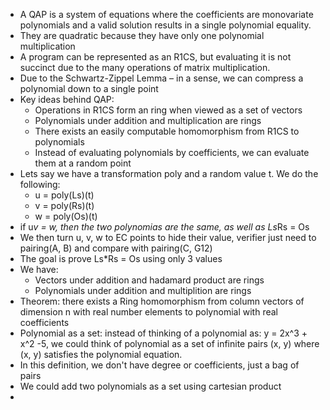 - A QAP is a system of equations where the coefficients are monovariate polynomials and a valid solution results in a single polynomial equality. 
- They are quadratic because they have only one polynomial multiplication
- A program can be represented as an R1CS, but evaluating it is not succinct due to the many operations of matrix multiplication.
- Due to the Schwartz-Zippel Lemma – in a sense, we can compress a polynomial down to a single point
- Key ideas behind QAP:
    - Operations in R1CS form an ring when viewed as a set of vectors
    - Polynomials under addition and multiplication are rings
    - There exists an easily computable homomorphism from R1CS to polynomials
    - Instead of evaluating polynomials by coefficients, we can evaluate them at a random point
- Lets say we have a transformation poly and a random value t. We do the following:
    - u = poly(Ls)(t)
    - v = poly(Rs)(t)
    - w = poly(Os)(t)
- if u*v = w, then the two polynomias are the same, as well as Ls*Rs = Os
- We then turn u, v, w to EC points to hide their value, verifier just need to pairing(A, B) and compare with pairing(C, G12)
- The goal is prove Ls*Rs = Os using only 3 values
- We have:
    - Vectors under addition and hadamard product are rings
    - Polynomials under addition and multiplition are rings
- Theorem: there exists a Ring homomorphism from column vectors of dimension n with real number elements to polynomial
with real coefficients
- Polynomial as a set: instead of thinking of a polynomial as: y = 2x^3 + x^2 -5, we could think of polynomial as a set of infinite pairs (x, y) where (x, y) satisfies the polynomial equation.
- In this definition, we don't have degree or coefficients, just a bag of pairs
- We could add two polynomials as a set using cartesian product
-  